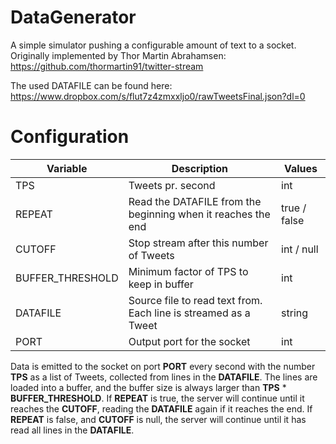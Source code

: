 # DataGenerator


A simple simulator pushing a configurable amount of text to a socket. Originally implemented by Thor Martin Abrahamsen: https://github.com/thormartin91/twitter-stream

The used DATAFILE can be found here: https://www.dropbox.com/s/flut7z4zmxxljo0/rawTweetsFinal.json?dl=0

# Configuration

| Variable         | Description                                                       |	Values       |
| ---------------- | ----------------------------------------------------------------- | ------------- |
| TPS              |	Tweets pr. second                                                |	int          |
| REPEAT           |	Read the DATAFILE from the beginning when it reaches the end     |	true / false |
| CUTOFF           |	Stop stream after this number of Tweets                          |	int / null   |
| BUFFER_THRESHOLD |	Minimum factor of TPS to keep in buffer                          |	int          |
| DATAFILE         |	Source file to read text from. Each line is streamed as a Tweet  |	string       |
| PORT             |	Output port for the socket                                       |	int          |

Data is emitted to the socket on port <b>PORT</b> every second with the number <b>TPS</b> as a list of Tweets, collected from lines in the <b>DATAFILE</b>. The lines are loaded into a buffer, and the buffer size is always larger than <b>TPS</b> * <b>BUFFER_THRESHOLD</b>. If <b>REPEAT</b> is true, the server will continue until it reaches the <b>CUTOFF</b>, reading the <b>DATAFILE</b> again if it reaches the end. If <b>REPEAT</b> is false, and <b>CUTOFF</b> is null, the server will continue until it has read all lines in the <b>DATAFILE</b>.
